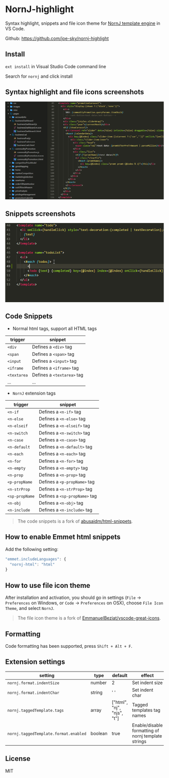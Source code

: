 # NornJ-highlight

Syntax highlight, snippets and file icon theme for [NornJ template engine](https://github.com/joe-sky/nornj) in VS Code.

Github: https://github.com/joe-sky/nornj-highlight

## Install

`ext install` in Visual Studio Code command line

Search for `nornj` and click install

## Syntax highlight and file icons screenshots

![nornj-template-example](images/screenshot.png)

## Snippets screenshots

![nornj-template-example](images/snippets.gif)

## Code Snippets

* Normal html tags, support all HTML tags

|trigger|snippet|
|-------|-------|
|`<div`|Defines a `<div>` tag|
|`<span`|Defines a `<span>` tag|
|`<input`|Defines a `<input>` tag|
|`<iframe`|Defines a `<iframe>` tag|
|`<textarea`|Defines a `<textarea>` tag|
|...|...|

* `NornJ` extension tags

|trigger|snippet|
|-------|-------|
|`<n-if`|Defines a `<n-if>` tag|
|`<n-else`|Defines a `<n-else>` tag|
|`<n-elseif`|Defines a `<n-elseif>` tag|
|`<n-switch`|Defines a `<n-switch>` tag|
|`<n-case`|Defines a `<n-case>` tag|
|`<n-default`|Defines a `<n-default>` tag|
|`<n-each`|Defines a `<n-each>` tag|
|`<n-for`|Defines a `<n-for>` tag|
|`<n-empty`|Defines a `<n-empty>` tag|
|`<n-prop`|Defines a `<n-prop>` tag|
|`<p-propName`|Defines a `<p-propName>` tag|
|`<n-strProp`|Defines a `<n-strProp>` tag|
|`<sp-propName`|Defines a `<sp-propName>` tag|
|`<n-obj`|Defines a `<n-obj>` tag|
|`<n-include`|Defines a `<n-include>` tag|

> The code snippets is a fork of [abusaidm/html-snippets](https://github.com/abusaidm/html-snippets).

## How to enable Emmet html snippets

Add the following setting:

```js
"emmet.includeLanguages": {
  "nornj-html": "html"
}
```

## How to use file icon theme

After installation and activation, you should go in settings (`File` → `Preferences` on Windows, or `Code` → `Preferences` on OSX), choose `File Icon Theme`, and select `NornJ`.

> The file icon theme is a fork of [EmmanuelBeziat/vscode-great-icons](https://github.com/EmmanuelBeziat/vscode-great-icons).

## Formatting

Code formatting has been supported, press `Shift + Alt + F`.

## Extension settings

|setting|type|default|effect|
|-------|----|-------|------|
|`nornj.format.indentSize`|number|2|Set indent size|
|`nornj.format.indentChar`|string|' '|Set indent char|
|`nornj.taggedTemplate.tags`|array|["html", "nj", "njs", "t"]|Tagged templates tag names|
|`nornj.taggedTemplate.format.enabled`|boolean|true|Enable/disable formatting of nornj template strings|

## License

MIT